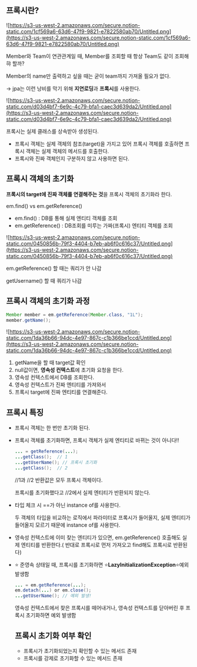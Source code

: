 ## 프록시란?

![https://s3-us-west-2.amazonaws.com/secure.notion-static.com/1cf569a6-63d6-47f9-9821-e7822580ab70/Untitled.png](https://s3-us-west-2.amazonaws.com/secure.notion-static.com/1cf569a6-63d6-47f9-9821-e7822580ab70/Untitled.png)

Member와 Team이 연관관계일 때, Member를 조회할 때 항상 Team도 같이 조회해햐 할까?

Member의 name만 출력하고 싶을 때는 굳이 team까지 가져올 필요가 없다.

→ jpa는 이런 낭비를 막기 위해 **지연로딩**과 **프록시**를 사용한다.

![https://s3-us-west-2.amazonaws.com/secure.notion-static.com/d03d4bf7-6e9c-4c79-bfa1-caec3d639da2/Untitled.png](https://s3-us-west-2.amazonaws.com/secure.notion-static.com/d03d4bf7-6e9c-4c79-bfa1-caec3d639da2/Untitled.png)

프록시는 실제 클래스를 상속받아 생성된다. 

- 프록시 객체는 실제 객체의 참조(target)을 가지고 있어 프록시 객체를 호출하면 프록시 객체는 실제 객체의 메서드를 호출한다.
- 프록시와 진짜 객체인지 구분하지 않고 사용하면 된다.

## 프록시 객체의 초기화

**프록시의 target에 진짜 객체를 연결해주는 것**을 프록시 객체의 초기화라 한다. 

em.find() vs em.getReference()

- em.find() : DB를 통해 실제 엔티티 객체를 조회
- em.getReference() : DB조회를 미루는 가짜(프록시) 엔티티 객체를 조회

![https://s3-us-west-2.amazonaws.com/secure.notion-static.com/0450856b-79f3-4404-b7eb-ab6f0c616c37/Untitled.png](https://s3-us-west-2.amazonaws.com/secure.notion-static.com/0450856b-79f3-4404-b7eb-ab6f0c616c37/Untitled.png)

em.getReference() 할 때는 쿼리가 안 나감

getUsername() 할 때 쿼리가 나감 

## 프록시 객체의 초기화  과정

```java
Member member = em.getReference(Member.class, "1L");
member.getName();
```

![https://s3-us-west-2.amazonaws.com/secure.notion-static.com/1da36b66-94dc-4e97-867c-c1b366be1ccd/Untitled.png](https://s3-us-west-2.amazonaws.com/secure.notion-static.com/1da36b66-94dc-4e97-867c-c1b366be1ccd/Untitled.png)

1. getName을 할 때 target값 확인
2.  null값이면, **영속성 컨텍스트**에 초기화 요청을 한다.
3. 영속성 컨텍스트에서 DB를 조회한다.
4. 영속성 컨텍스트가 진짜 엔티티를 가져와서 
5. 프록시 target에 진짜 엔티티를 연결해준다.

## 프록시 특징

- 프록시 객체는 한 번만 초기화 된다.
- 프록시 객체를 초기화하면, 프록시 객체가 실제 엔티티로 바뀌는 것이 아니다!!

    ```java
    ... = getReference(...);
    ...getClass();  // 1
    ...getUserName(); // 프록시 초기화
    ...getClass();  // 2
    ```

    //1과 //2 반환값은 모두 프록시 객체이다. 

    프록시를 초기화했다고 //2에서 실제 엔티티가 반환되지 않는다.

- 타입 체크 시 ==가 아닌 instance of를 사용한다.

    두 객체의 타입을 비교하는 로직에서 파라미터로 프록시가 들어올지, 실제 엔티티가 들어올지 모르기 때문에 instance of를 사용한다.

- 영속성 컨텍스트에 이미 찾는 엔티티가 있으면, em.getReference() 호출해도 실제 엔티티를 반환한다.( 반대로 프록시로 먼저 가져오고 find해도 프록시로 반환된다)
- ⭐ 준영속 상태일 때, 프록시를 초기화하면 ⭐**LazyInitializationException**⭐예외 발생함

     

    ```java
    ... = em.getReference(...);
    em.detach(...) or em.close();
    ...getUserName(); // 예외 발생!
    ```

    영속성 컨텍스트에서 찾은 프록시를 떼어내거나, 영속성 컨텍스트를 닫아버린 후 프록시 초기화하면 예외 발생함 

    ## 프록시 초기화 여부 확인

    - 프록시가 초기화되었는지 확인할 수 있는 메서드 존재
    - 프록시를 강제로 초기화할 수 있는 메서드 존재
